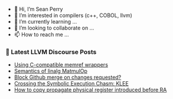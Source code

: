 - 👋 Hi, I’m Sean Perry
- 👀 I’m interested in compilers (c++, COBOL, llvm)
- 🌱 I’m currently learning ...
- 💞️ I’m looking to collaborate on ...
- 📫 How to reach me ...

<!---
s66perry/s66perry is a ✨ special ✨ repository because its `README.md` (this file) appears on your GitHub profile.
You can click the Preview link to take a look at your changes.
--->
### 📕 Latest LLVM Discourse Posts

<!-- DISCOURSE-LLVM:START -->
- [Using C-compatible memref wrappers](https://discourse.llvm.org/t/using-c-compatible-memref-wrappers/75312#post_7)
- [Semantics of linalg MatmulOp](https://discourse.llvm.org/t/semantics-of-linalg-matmulop/75336#post_1)
- [Block Github merge on changes requested?](https://discourse.llvm.org/t/block-github-merge-on-changes-requested/74994?page=2#post_30)
- [Crossing the Symbolic Execution Chasm: KLEE](https://discourse.llvm.org/t/crossing-the-symbolic-execution-chasm-klee/75335#post_1)
- [How to copy propagate physical register introduced before RA](https://discourse.llvm.org/t/how-to-copy-propagate-physical-register-introduced-before-ra/74828#post_7)
<!-- DISCOURSE-LLVM:END -->
